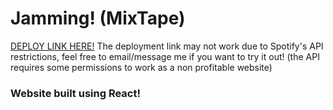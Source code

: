 # Jamming! (MixTape)
<a href="https://mixtape-project.netlify.app/"> DEPLOY LINK HERE!</a>
The deployment link may not work due to Spotify's API restrictions, feel free to email/message me if you want to try it out! (the API requires some permissions to work as a non profitable website)

### Website built using React!
